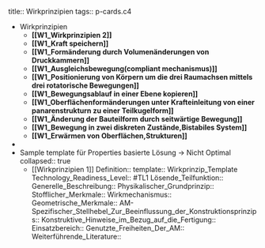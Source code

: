 title:: Wirkprinzipien
tags:: p-cards.c4

- Wirkprinzipien
	- **[[W1_Wirkprinzipien 2]]**
	- **[[W1_Kraft speichern]]**
	- **[[W1_Formänderung durch Volumenänderungen von Druckkammern]]**
	- **[[W1_Ausgleichsbewegung(compliant mechanismus)]]**
	- **[[W1_Positionierung von Körpern um die drei Raumachsen mittels drei rotatorische Bewegungen]]**
	- **[[W1_Bewegungsablauf in einer Ebene kopieren]]**
	- **[[W1_Oberflächenformänderungen unter Krafteinleitung von einer panarenstrukturn zu einer Teilkugelform]]**
	- **[[W1_Änderung der Bauteilform durch seitwärtige Bewegung]]**
	- **[[W1_Bewegung in zwei diskreten Zustände,Bistabiles System]]**
	- **[[W1_Erwärmen von Oberflächen,Strukturen]]**
-
- Sample template für Properties basierte Lösung -> Nicht Optimal
  collapsed:: true
	- [[Wirkprinzipien 1]]
	  Definition:: 
	  template:: Wirkprinzip_Template
	  Technology_Readiness_Level:: #TL1
	  Lösende_Teilfunktion::
	  Generelle_Beschreibung::
	  Physikalischer_Grundprinzip::
	  Stofflicher_Merkmale::
	  Wirkmechanismus::
	  Geometrische_Merkmale::
	  AM-Spezifischer_Stellhebel_Zur_Beeinflussung_der_Konstruktionsprinzips::
	  Konstruktive_Hinweise_im_Bezug_auf_die_Fertigung::
	  Einsatzbereich::
	  Genutzte_Freiheiten_Der_AM::
	  Weiterführende_Literature::
